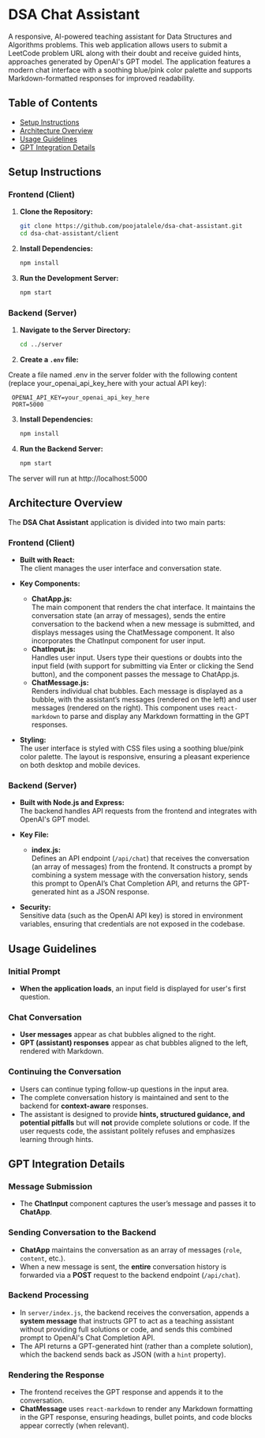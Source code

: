 # DSA Chat Assistant

A responsive, AI-powered teaching assistant for Data Structures and Algorithms problems. This web application allows users to submit a LeetCode problem URL along with their doubt and receive guided hints, approaches generated by OpenAI's GPT model. The application features a modern chat interface with a soothing blue/pink color palette and supports Markdown-formatted responses for improved readability.

## Table of Contents

- [Setup Instructions](#setup-instructions)
- [Architecture Overview](#architecture-overview)
- [Usage Guidelines](#usage-guidelines)
- [GPT Integration Details](#gpt-integration-details)

## Setup Instructions

### Frontend (Client)

1. **Clone the Repository:**

   ```bash
   git clone https://github.com/poojatalele/dsa-chat-assistant.git
   cd dsa-chat-assistant/client
2. **Install Dependencies:**

   ```bash
   npm install
3. **Run the Development Server:**

   ```bash
   npm start

### Backend (Server)

1. **Navigate to the Server Directory:**

   ```bash
   cd ../server

2. **Create a `.env` file:**

  Create a file named .env in the server folder with the following content (replace your_openai_api_key_here with your actual API key):
  
   ```
    OPENAI_API_KEY=your_openai_api_key_here
    PORT=5000
```

3. **Install Dependencies:**

   ```bash
   npm install

4. **Run the Backend Server:**

   ```bash
   npm start
The server will run at http://localhost:5000

## Architecture Overview

The **DSA Chat Assistant** application is divided into two main parts:

### Frontend (Client)

- **Built with React:**  
  The client manages the user interface and conversation state.

- **Key Components:**
  - **ChatApp.js:**  
    The main component that renders the chat interface. It maintains the conversation state (an array of messages), sends the entire conversation to the backend when a new message is submitted, and displays messages using the ChatMessage component. It also incorporates the ChatInput component for user input.
  - **ChatInput.js:**  
    Handles user input. Users type their questions or doubts into the input field (with support for submitting via Enter or clicking the Send button), and the component passes the message to ChatApp.js.
  - **ChatMessage.js:**  
    Renders individual chat bubbles. Each message is displayed as a bubble, with the assistant’s messages (rendered on the left) and user messages (rendered on the right). This component uses `react-markdown` to parse and display any Markdown formatting in the GPT responses.

- **Styling:**  
  The user interface is styled with CSS files using a soothing blue/pink color palette. The layout is responsive, ensuring a pleasant experience on both desktop and mobile devices.

### Backend (Server)

- **Built with Node.js and Express:**  
  The backend handles API requests from the frontend and integrates with OpenAI's GPT model.

- **Key File:**
  - **index.js:**  
    Defines an API endpoint (`/api/chat`) that receives the conversation (an array of messages) from the frontend. It constructs a prompt by combining a system message with the conversation history, sends this prompt to OpenAI’s Chat Completion API, and returns the GPT-generated hint as a JSON response.

- **Security:**  
  Sensitive data (such as the OpenAI API key) is stored in environment variables, ensuring that credentials are not exposed in the codebase.

## Usage Guidelines

### Initial Prompt
- **When the application loads**, an input field is displayed for user's first question.

### Chat Conversation
- **User messages** appear as chat bubbles aligned to the right.
- **GPT (assistant) responses** appear as chat bubbles aligned to the left, rendered with Markdown.

### Continuing the Conversation
- Users can continue typing follow-up questions in the input area.
- The complete conversation history is maintained and sent to the backend for **context-aware** responses.
- The assistant is designed to provide **hints, structured guidance, and potential pitfalls** but will **not** provide complete solutions or code. If the user requests code, the assistant politely refuses and emphasizes learning through hints.

## GPT Integration Details

### Message Submission
- The **ChatInput** component captures the user’s message and passes it to **ChatApp**.

### Sending Conversation to the Backend
- **ChatApp** maintains the conversation as an array of messages (`role`, `content`, etc.).
- When a new message is sent, the **entire** conversation history is forwarded via a **POST** request to the backend endpoint (`/api/chat`).

### Backend Processing
- In `server/index.js`, the backend receives the conversation, appends a **system message** that instructs GPT to act as a teaching assistant without providing full solutions or code, and sends this combined prompt to OpenAI's Chat Completion API.
- The API returns a GPT-generated hint (rather than a complete solution), which the backend sends back as JSON (with a `hint` property).

### Rendering the Response
- The frontend receives the GPT response and appends it to the conversation.
- **ChatMessage** uses `react-markdown` to render any Markdown formatting in the GPT response, ensuring headings, bullet points, and code blocks appear correctly (when relevant).


